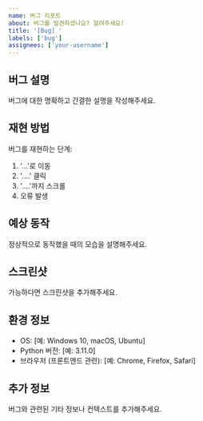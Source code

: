 ```yaml
---
name: 버그 리포트
about: 버그를 발견하셨나요? 알려주세요!
title: '[Bug] '
labels: ['bug']
assignees: ['your-username']
---
```


## 버그 설명
버그에 대한 명확하고 간결한 설명을 작성해주세요.

## 재현 방법
버그를 재현하는 단계:
1. '...'로 이동
2. '....' 클릭
3. '....'까지 스크롤
4. 오류 발생

## 예상 동작
정상적으로 동작했을 때의 모습을 설명해주세요.

## 스크린샷
가능하다면 스크린샷을 추가해주세요.

## 환경 정보
 - OS: [예: Windows 10, macOS, Ubuntu]
 - Python 버전: [예: 3.11.0]
 - 브라우저 (프론트엔드 관련): [예: Chrome, Firefox, Safari]

## 추가 정보
버그와 관련된 기타 정보나 컨텍스트를 추가해주세요.
